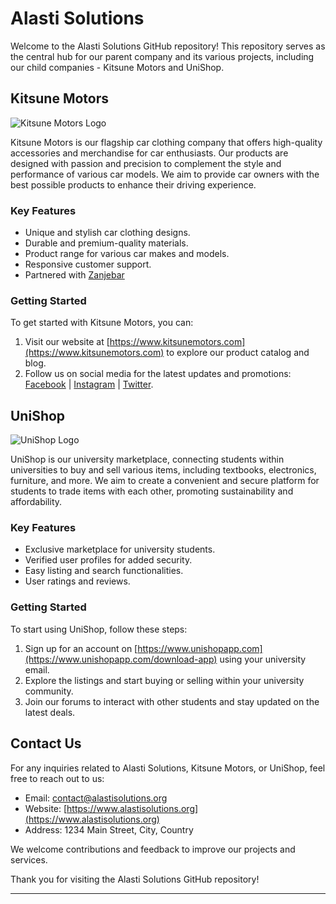 # Alasti Solutions

Welcome to the Alasti Solutions GitHub repository! This repository serves as the central hub for our parent company and its various projects, including our child companies - Kitsune Motors and UniShop.

## Kitsune Motors

![Kitsune Motors Logo](logo.png)

Kitsune Motors is our flagship car clothing company that offers high-quality accessories and merchandise for car enthusiasts. Our products are designed with passion and precision to complement the style and performance of various car models. We aim to provide car owners with the best possible products to enhance their driving experience.

### Key Features

- Unique and stylish car clothing designs.
- Durable and premium-quality materials.
- Product range for various car makes and models.
- Responsive customer support.
- Partnered with [Zanjebar](https://zanjebar.com/)

### Getting Started

To get started with Kitsune Motors, you can:

1. Visit our website at [https://www.kitsunemotors.com](https://www.kitsunemotors.com) to explore our product catalog and blog.
2. Follow us on social media for the latest updates and promotions: [Facebook](https://www.facebook.com/kitsunemotorsUS) | [Instagram](https://www.instagram.com/kitsune.motors) | [Twitter](https://www.twitter.com/kitsunemotors).

## UniShop

![UniShop Logo](url_to_unishop_logo.png)

UniShop is our university marketplace, connecting students within universities to buy and sell various items, including textbooks, electronics, furniture, and more. We aim to create a convenient and secure platform for students to trade items with each other, promoting sustainability and affordability.

### Key Features

- Exclusive marketplace for university students.
- Verified user profiles for added security.
- Easy listing and search functionalities.
- User ratings and reviews.

### Getting Started

To start using UniShop, follow these steps:

1. Sign up for an account on [https://www.unishopapp.com](https://www.unishopapp.com/download-app) using your university email.
2. Explore the listings and start buying or selling within your university community.
3. Join our forums to interact with other students and stay updated on the latest deals.

## Contact Us

For any inquiries related to Alasti Solutions, Kitsune Motors, or UniShop, feel free to reach out to us:

- Email: contact@alastisolutions.org
- Website: [https://www.alastisolutions.org](https://www.alastisolutions.org)
- Address: 1234 Main Street, City, Country

We welcome contributions and feedback to improve our projects and services.

Thank you for visiting the Alasti Solutions GitHub repository!

---
